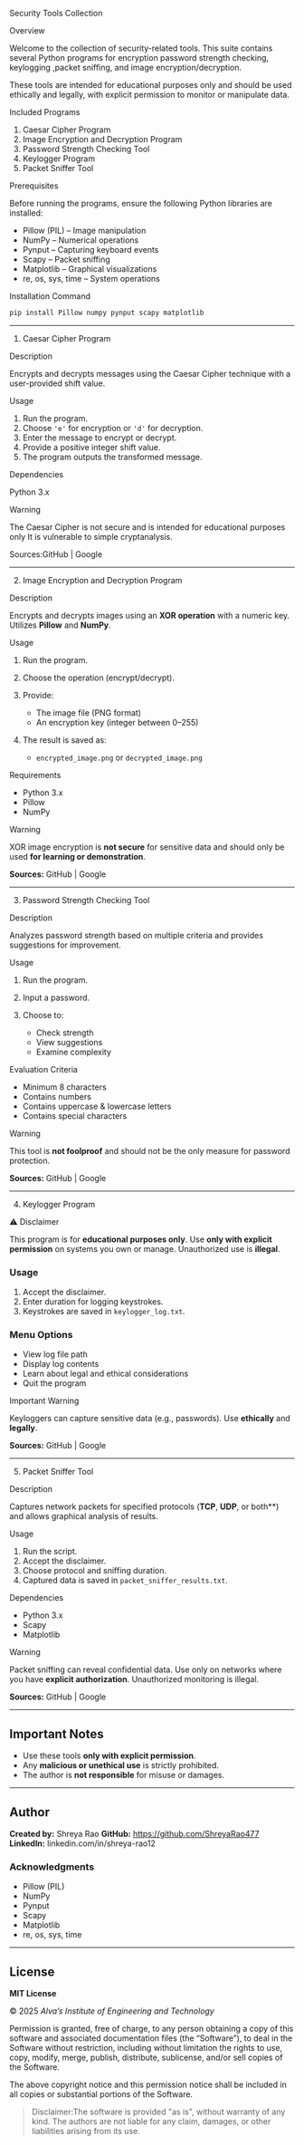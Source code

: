 
Security Tools Collection

Overview

Welcome to the collection of security-related tools.
This suite contains several Python programs for encryption password strength checking, keylogging ,packet sniffing, and image encryption/decryption.

These tools are intended for educational purposes only and should be used ethically and legally, with explicit permission to monitor or manipulate data.

Included Programs

1. Caesar Cipher Program
2. Image Encryption and Decryption Program
3. Password Strength Checking Tool
4. Keylogger Program
5. Packet Sniffer Tool


Prerequisites

Before running the programs, ensure the following Python libraries are installed:

* Pillow (PIL) – Image manipulation
* NumPy – Numerical operations
* Pynput – Capturing keyboard events
* Scapy – Packet sniffing
* Matplotlib – Graphical visualizations
* re, os, sys, time – System operations

Installation Command

```bash
pip install Pillow numpy pynput scapy matplotlib
```

---

1. Caesar Cipher Program

Description

Encrypts and decrypts messages using the Caesar Cipher technique with a user-provided shift value.

Usage

1. Run the program.
2. Choose `'e'` for encryption or `'d'` for decryption.
3. Enter the message to encrypt or decrypt.
4. Provide a positive integer shift value.
5. The program outputs the transformed message.

Dependencies

Python 3.x

Warning

The Caesar Cipher is not secure and is intended for educational purposes only It is vulnerable to simple cryptanalysis.

Sources:GitHub | Google

---

2. Image Encryption and Decryption Program

Description

Encrypts and decrypts images using an **XOR operation** with a numeric key. Utilizes **Pillow** and **NumPy**.

Usage

1. Run the program.
2. Choose the operation (encrypt/decrypt).
3. Provide:

   * The image file (PNG format)
   * An encryption key (integer between 0–255)
4. The result is saved as:

   * `encrypted_image.png` or `decrypted_image.png`

Requirements

* Python 3.x
* Pillow
* NumPy

Warning

XOR image encryption is **not secure** for sensitive data and should only be used **for learning or demonstration**.

**Sources:** GitHub | Google

---

3. Password Strength Checking Tool

Description

Analyzes password strength based on multiple criteria and provides suggestions for improvement.

Usage

1. Run the program.
2. Input a password.
3. Choose to:

   * Check strength
   * View suggestions
   * Examine complexity

Evaluation Criteria

* Minimum 8 characters
* Contains numbers
* Contains uppercase & lowercase letters
* Contains special characters

Warning

This tool is **not foolproof** and should not be the only measure for password protection.

**Sources:** GitHub | Google

---

4. Keylogger Program

⚠️ Disclaimer

This program is for **educational purposes only**.
Use **only with explicit permission** on systems you own or manage. Unauthorized use is **illegal**.

### **Usage**

1. Accept the disclaimer.
2. Enter duration for logging keystrokes.
3. Keystrokes are saved in `keylogger_log.txt`.

### **Menu Options**

* View log file path
* Display log contents
* Learn about legal and ethical considerations
* Quit the program

Important Warning

Keyloggers can capture sensitive data (e.g., passwords). Use **ethically** and **legally**.

**Sources:** GitHub | Google

---

5. Packet Sniffer Tool

Description

Captures network packets for specified protocols (**TCP**, **UDP**, or both**) and allows graphical analysis of results.

Usage

1. Run the script.
2. Accept the disclaimer.
3. Choose protocol and sniffing duration.
4. Captured data is saved in `packet_sniffer_results.txt`.

Dependencies

* Python 3.x
* Scapy
* Matplotlib

Warning

Packet sniffing can reveal confidential data.
Use only on networks where you have **explicit authorization**. Unauthorized monitoring is illegal.

**Sources:** GitHub | Google

---

## **Important Notes**

* Use these tools **only with explicit permission**.
* Any **malicious or unethical use** is strictly prohibited.
* The author is **not responsible** for misuse or damages.

---

## **Author**

**Created by:** Shreya Rao
**GitHub:** https://github.com/ShreyaRao477
**LinkedIn:** linkedin.com/in/shreya-rao12
### **Acknowledgments**

* Pillow (PIL)
* NumPy
* Pynput
* Scapy
* Matplotlib
* re, os, sys, time

---

## **License**

**MIT License**

© 2025 *Alva’s Institute of Engineering and Technology*

Permission is granted, free of charge, to any person obtaining a copy of this software and associated documentation files (the “Software”), to deal in the Software without restriction, including without limitation the rights to use, copy, modify, merge, publish, distribute, sublicense, and/or sell copies of the Software.

The above copyright notice and this permission notice shall be included in all copies or substantial portions of the Software.

> Disclaimer:The software is provided "as is", without warranty of any kind.
> The authors are not liable for any claim, damages, or other liabilities arising from its use.


